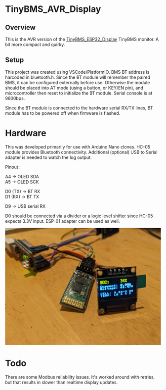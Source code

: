 # TinyBMS_AVR_Display

## Overview

This is the AVR version of the [TinyBMS_ESP32_Display](https://github.com/xba1k/TinyBMS_ESP32_Display) TinyBMS monitor. A bit more compact and quirky.

## Setup

This project was created using VSCode/PlatformIO. BMS BT address is harcoded in bluetooth.h. Since the BT module will remember the paired BMS, it can be configured externally before use. Otherwise the module should be placed into AT mode (using a button, or KEY/EN pin), and microcontroller then reset to initialize the BT module. Serial console is at 9600bps.

Since the BT module is connected to the hardware serial RX/TX lines, BT module has to be powered off when firmware is flashed.

# Hardware

This was developed primarily for use with Arduino Nano clones. HC-05 module provides Bluetooth connectivity. Additional (optional) USB to Serial adapter is needed to watch the log output.

Pinout :

A4 -> OLED SDA  
A5 -> OLED SCK  
  
D0 (TX) -> BT RX  
D1 (RX) -> BT TX  
  
D9 -> USB serial RX  

D0 should be connected via a divider or a logic level shifter since HC-05 expects 3.3V input. ESP-01 adapter can be used as well.

![alt text](https://github.com/xba1k/TinyBMS_AVR_Display/blob/main/tinybmsdisplay.jpg?raw=true)

# Todo

There are some Modbus reliability issues. It's worked around with retries, but that results in slower than realtime display updates.


